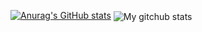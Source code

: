 [![Anurag's GitHub stats](https://github-readme-stats.vercel.app/api?username=MariiaS3&hide=prs&show_icons=true&theme=aura)](https://github.com/MariiaS3/MariiaS3)
<img align="center" src="https://github-readme-streak-stats.herokuapp.com?user=MariiaS3&theme=aura&hide_border=true&date_format=M%20j%5B%2C%20Y%5D" alt="My gitchub stats" />
